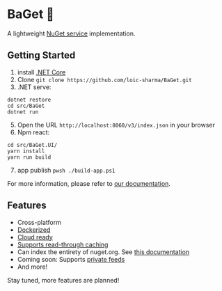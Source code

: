 # BaGet :baguette_bread:

A lightweight [NuGet service](https://docs.microsoft.com/en-us/nuget/api/overview) implementation.

## Getting Started

1. install [.NET Core](https://www.microsoft.com/net/download)
2. Clone `git clone https://github.com/loic-sharma/BaGet.git`
3. .NET serve:  
```
dotnet restore
cd src/BaGet
dotnet run
```
5. Open the URL `http://localhost:8060/v3/index.json` in your browser
6. Npm react:
```
cd src/BaGet.UI/
yarn install
yarn run build
```
7. app publish `pwsh ./build-app.ps1`  

For more information, please refer to [our documentation](https://loic-sharma.github.io/BaGet/).

## Features

* Cross-platform
* [Dockerized](https://loic-sharma.github.io/BaGet/#running-baget-on-docker)
* [Cloud ready](https://loic-sharma.github.io/BaGet/cloud/azure/)
* [Supports read-through caching](https://loic-sharma.github.io/BaGet/configuration/#enabling-read-through-caching)
* Can index the entirety of nuget.org. See [this documentation](https://loic-sharma.github.io/BaGet/tools/mirroring/)
* Coming soon: Supports [private feeds](https://loic-sharma.github.io/BaGet/private-feeds/)
* And more!

Stay tuned, more features are planned!